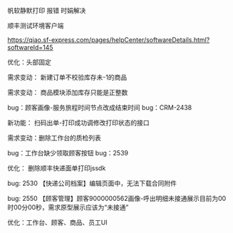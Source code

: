 帆软静默打印 报错 时娟解决

顺丰测试环境客户端

https://qiao.sf-express.com/pages/helpCenter/softwareDetails.html?softwareId=145



优化：头部固定

需求变动： 新建订单不校验库存未-1的商品

需求变动： 商品模块添加库存只能是正整数

bug：顾客画像-服务旅程时间节点改成结束时间  bug：CRM-2438

新功能： 扫码出单-打印成功调修改打印状态的接口

需求变动：删除工作台的质检列表

bug：工作台缺少领取顾客按钮  bug：2539

优化： 删除顺丰快递面单打印jssdk

bug: 2530 【快递公司档案】编辑页面中，无法下载合同附件

bug: 2550 【顾客管理】顾客9000000562画像-呼出明细未接通展示目前为00时00分00秒，需求原型展示应该为“未接通”

优化：工作台、顾客、商品、员工UI